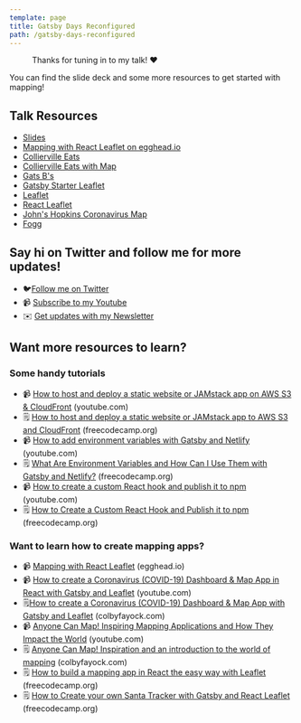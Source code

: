 ```yaml
---
template: page
title: Gatsby Days Reconfigured
path: /gatsby-days-reconfigured
---
```

<figure><img src="/assets/thanks-for-tuning-in.jpg" alt="" /><figcaption>Thanks for tuning in to my talk! ❤️</figcaption></figure>

You can find the slide deck and some more resources to get started with mapping!

## Talk Resources

* [Slides](https://slides.com/colbyfayock/put-down-the-javascript-level-up-with-the-fundamentals-of-web-development-byteconf-2020)
* [Mapping with React Leaflet on egghead.io](https://egghead.io/playlists/mapping-with-react-leaflet-e0e0?af=atzgap)
* [Collierville Eats](https://collierville-eats.netlify.app/)
* [Collierville Eats with Map](https://collierville-eats-map.netlify.app/)
* [Gats B's](https://gatsbs.netlify.app/)
* [Gatsby Starter Leaflet](https://github.com/colbyfayock/gatsby-starter-leaflet)
* [Leaflet](https://leafletjs.com/)
* [React Leaflet](https://react-leaflet.js.org/)
* [John's Hopkins Coronavirus Map](https://www.arcgis.com/apps/opsdashboard/index.html#/bda7594740fd40299423467b48e9ecf6)
* [Fogg](https://fogg.element84.com/)

## Say hi on Twitter and follow me for more updates!

* 🐦[Follow me on Twitter](https://twitter.com/colbyfayock)
* 📹 [Subscribe to my Youtube](https://www.youtube.com/colbyfayock?sub_confirmation=1)
* ✉️ [Get updates with my Newsletter](https://colbyfayock.ck.page/signup)

## Want more resources to learn?

### Some handy tutorials

* 📹 [How to host and deploy a static website or JAMstack app on AWS S3 & CloudFront](https://www.youtube.com/watch?v=1lDGDzmbQWg) (youtube.com)
* 🗒️ [How to host and deploy a static website or JAMstack app to AWS S3 and CloudFront](https://www.freecodecamp.org/news/how-to-host-and-deploy-a-static-website-or-jamstack-app-to-s3-and-cloudfront/) (freecodecamp.org)
* 📹 [How to add environment variables with Gatsby and Netlify](https://www.youtube.com/watch?v=oq_RPOI0xsU) (youtube.com)
* 🗒️ [What Are Environment Variables and How Can I Use Them with Gatsby and Netlify?](https://www.freecodecamp.org/news/what-are-environment-variables-and-how-can-i-use-them-with-gatsby-and-netlify/) (freecodecamp.org)
* 📹 [How to create a custom React hook and publish it to npm](https://www.youtube.com/watch?v=Q0xVnRanXVk&feature=emb_title) (youtube.com)
* 🗒️ [How to Create a Custom React Hook and Publish it to npm](https://www.freecodecamp.org/news/how-to-create-a-custom-react-hook-and-publish-it-to-npm/) (freecodecamp.org)

### Want to learn how to create mapping apps?

* 📹 [Mapping with React Leaflet](https://egghead.io/playlists/mapping-with-react-leaflet-e0e0?af=atzgap) (egghead.io)
* 📹 [How to create a Coronavirus (COVID-19) Dashboard & Map App in React with Gatsby and Leaflet](https://www.youtube.com/watch?v=GryBIsfBfro) (youtube.com)
* 🗒️[How to create a Coronavirus (COVID-19) Dashboard & Map App with Gatsby and Leaflet](https://www.colbyfayock.com/2020/03/how-to-create-a-coronavirus-covid-19-dashboard-map-app-with-gatsby-and-leaflet) (colbyfayock.com)
* 📹 [Anyone Can Map! Inspiring Mapping Applications and How They Impact the World](https://www.youtube.com/watch?v=pQ_5PGv0YTA) (youtube.com)
* 🗒️ [Anyone Can Map! Inspiration and an introduction to the world of mapping](https://www.colbyfayock.com/2020/03/anyone-can-map-inspiration-and-an-introduction-to-the-world-of-mapping/) (colbyfayock.com)
* 🗒️ [How to build a mapping app in React the easy way with Leaflet](https://www.freecodecamp.org/news/easily-spin-up-a-mapping-app-in-react-with-leaflet/) (freecodecamp.org)
* 🗒️ [How to Create your own Santa Tracker with Gatsby and React Leaflet](https://www.freecodecamp.org/news/create-your-own-santa-tracker-with-gatsby-and-react-leaflet/) (freecodecamp.org)
